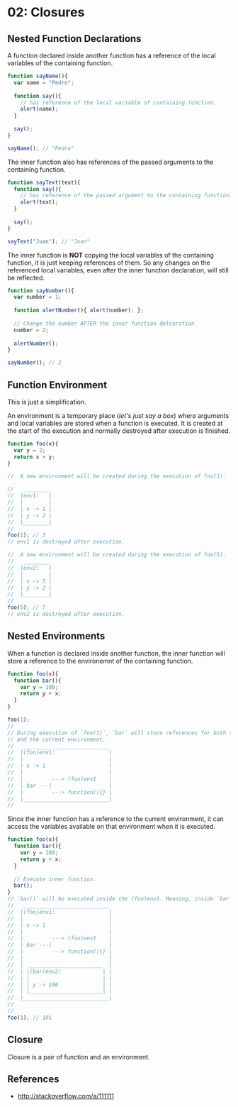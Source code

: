 # 02: Closures


## Nested Function Declarations

A function declared inside another function has a reference of the local variables of the containing function.

```js
function sayName(){
  var name = "Pedro";
  
  function say(){ 
    // has reference of the local variable of containing function.
    alert(name);
  }
  
  say();
}

sayName(); // "Pedro"
```

The inner function also has references of the passed arguments to the containing function.

```js
function sayText(text){
  function say(){
    // has reference of the passed argument to the containing function.
    alert(text);
  }
  
  say();
}

sayText("Juan"); // "Juan"
```

The inner function is **NOT** copying the local variables of the containing function, it is just keeping references of them.
So any changes on the referenced local variables, even after the inner function declaration, will still be reflected.

```js
function sayNumber(){
  var number = 1;
  
  function alertNumber(){ alert(number); };
  
  // Change the number AFTER the inner function delcaration
  number = 2;
  
  alertNumber();
}

sayNumber(); // 2
```

## Function Environment

This is just a simplification.

An environment is a temporary place (*let's just say a box*) where arguments and local variables are stored when a function is executed. It is created at the start of the execution and normally destroyed after execution is finished.

```js
function foo(x){
  var y = 2;
  return x + y;
}

//  A new environment will be created during the execution of foo(1).

//   ________
//  |env1:   |
//  |        |
//  | x -> 1 |
//  | y -> 2 |
//  |________|
//
foo(1); // 3
// env1 is destroyed after execution.

//  A new environment will be created during the execution of foo(5).
//   ________
//  |env2:   |
//  |        |
//  | x -> 5 |
//  | y -> 2 |
//  |________|
//
foo(5); // 7
// env2 is destroyed after execution.
```

## Nested Environments

When a function is declared inside another function, the inner function will store a reference to the environemnt of the containing function.

```js
function foo(x){
  function bar(){
    var y = 100;
    return y + x;
  }
}

foo(1);
//
// During execution of `foo(1)`, `bar` will store references for both the inner function
// and the current environment.
//   ___________________________
//  |(foo)env1:                 |
//  |                           |
//  | x -> 1                    |
//  |                           |
//  |         ---> (foo)env1    |
//  | bar ---|                  |
//  |         ---> function(){} |
//  |___________________________|
//
```

Since the inner function has a reference to the current environment, it can access the variables available on that environment when it is executed.

```js
function foo(x){
  function bar(){
    var y = 100;
    return y + x;
  }
  
  // Execute inner function.
  bar();
}
// `bar()` will be executed inside the (foo)env1. Meaning, inside `bar` we can access the variable `x`.
//   ___________________________
//  |(foo)env1:                 |
//  |                           |
//  | x -> 1                    |
//  |                           |
//  |         ---> (foo)env1    |
//  | bar ---|                  |
//  |         ---> function(){} |
//  |                           |
//  |  _______________________  |
//  | |(bar)env2:             | |
//  | |                       | |
//  | | y -> 100              | |
//  | |_______________________| |
//  |___________________________|
//
//
foo(1); // 101
```


## Closure

Closure is a pair of function and an environment.

## References
- http://stackoverflow.com/a/111111

